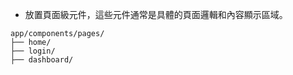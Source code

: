 * 放置頁面級元件，這些元件通常是具體的頁面邏輯和內容顯示區域。

```
app/components/pages/
├── home/
├── login/
├── dashboard/
```

